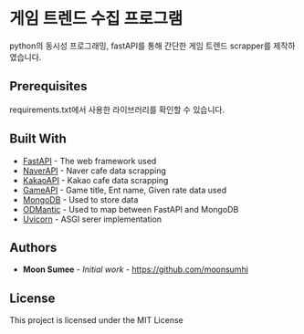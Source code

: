 # 게임 트렌드 수집 프로그램

python의 동시성 프로그래밍, fastAPI를 통해 간단한 게임 트렌드 scrapper를 제작하였습니다.


## Prerequisites

requirements.txt에서 사용한 라이브러리를 확인할 수 있습니다.

## Built With

* [FastAPI](https://fastapi.tiangolo.com/) - The web framework used
* [NaverAPI](https://developers.naver.com/main/) - Naver cafe data scrapping
* [KakaoAPI](https://developers.kakao.com/) - Kakao cafe data scrapping
* [GameAPI](https://www.grac.or.kr/Game3.0/OpenAPI.aspx) - Game title, Ent name, Given rate data used
* [MongoDB](https://www.mongodb.com/) - Used to store data
* [ODMantic](https://art049.github.io/odmantic/) - Used to map between FastAPI and MongoDB
* [Uvicorn](https://www.uvicorn.org/) - ASGI serer implementation


## Authors

* **Moon Sumee** - *Initial work* - https://github.com/moonsumhi

## License

This project is licensed under the MIT License

